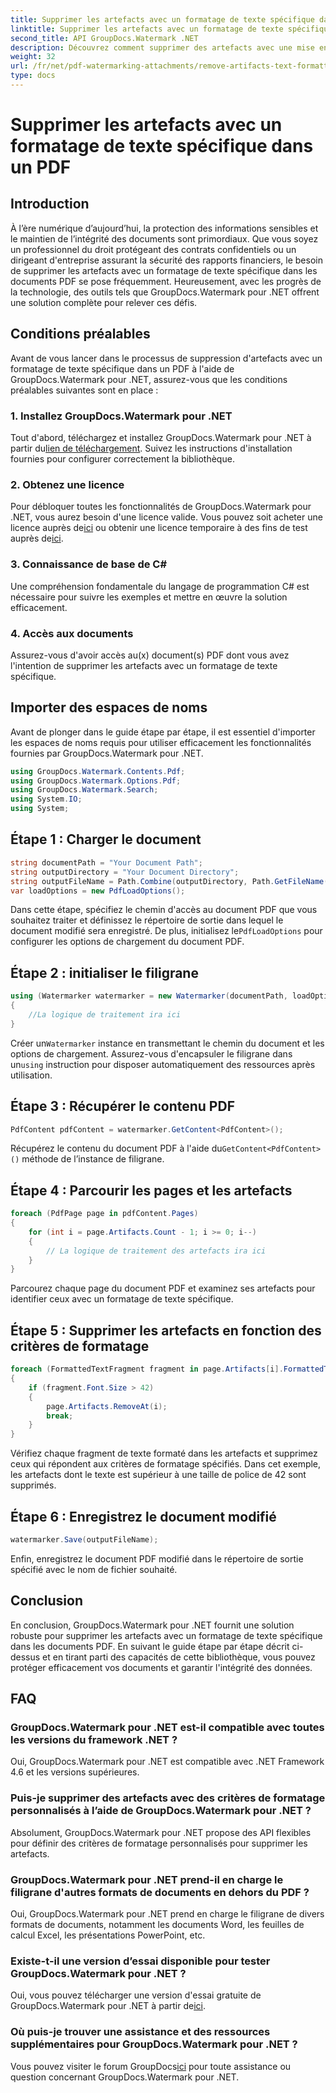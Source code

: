 ```yaml
---
title: Supprimer les artefacts avec un formatage de texte spécifique dans un PDF
linktitle: Supprimer les artefacts avec un formatage de texte spécifique dans un PDF
second_title: API GroupDocs.Watermark .NET
description: Découvrez comment supprimer des artefacts avec une mise en forme de texte spécifique dans un PDF à l'aide de GroupDocs pour .NET. Suivez notre guide étape par étape.
weight: 32
url: /fr/net/pdf-watermarking-attachments/remove-artifacts-text-formatting-pdf/
type: docs
---
```

# Supprimer les artefacts avec un formatage de texte spécifique dans un PDF

## Introduction
À l’ère numérique d’aujourd’hui, la protection des informations sensibles et le maintien de l’intégrité des documents sont primordiaux. Que vous soyez un professionnel du droit protégeant des contrats confidentiels ou un dirigeant d'entreprise assurant la sécurité des rapports financiers, le besoin de supprimer les artefacts avec un formatage de texte spécifique dans les documents PDF se pose fréquemment. Heureusement, avec les progrès de la technologie, des outils tels que GroupDocs.Watermark pour .NET offrent une solution complète pour relever ces défis.
## Conditions préalables
Avant de vous lancer dans le processus de suppression d'artefacts avec un formatage de texte spécifique dans un PDF à l'aide de GroupDocs.Watermark pour .NET, assurez-vous que les conditions préalables suivantes sont en place :
### 1. Installez GroupDocs.Watermark pour .NET
 Tout d'abord, téléchargez et installez GroupDocs.Watermark pour .NET à partir du[lien de téléchargement](https://releases.groupdocs.com/Watermark/net/). Suivez les instructions d'installation fournies pour configurer correctement la bibliothèque.
### 2. Obtenez une licence
Pour débloquer toutes les fonctionnalités de GroupDocs.Watermark pour .NET, vous aurez besoin d'une licence valide. Vous pouvez soit acheter une licence auprès de[ici](https://purchase.groupdocs.com/buy) ou obtenir une licence temporaire à des fins de test auprès de[ici](https://purchase.groupdocs.com/temporary-license/).
### 3. Connaissance de base de C#
Une compréhension fondamentale du langage de programmation C# est nécessaire pour suivre les exemples et mettre en œuvre la solution efficacement.
### 4. Accès aux documents
Assurez-vous d'avoir accès au(x) document(s) PDF dont vous avez l'intention de supprimer les artefacts avec un formatage de texte spécifique.

## Importer des espaces de noms
Avant de plonger dans le guide étape par étape, il est essentiel d'importer les espaces de noms requis pour utiliser efficacement les fonctionnalités fournies par GroupDocs.Watermark pour .NET.
```csharp
using GroupDocs.Watermark.Contents.Pdf;
using GroupDocs.Watermark.Options.Pdf;
using GroupDocs.Watermark.Search;
using System.IO;
using System;
```
## Étape 1 : Charger le document
```csharp
string documentPath = "Your Document Path";
string outputDirectory = "Your Document Directory";
string outputFileName = Path.Combine(outputDirectory, Path.GetFileName(documentPath));
var loadOptions = new PdfLoadOptions();
```
 Dans cette étape, spécifiez le chemin d'accès au document PDF que vous souhaitez traiter et définissez le répertoire de sortie dans lequel le document modifié sera enregistré. De plus, initialisez le`PdfLoadOptions` pour configurer les options de chargement du document PDF.
## Étape 2 : initialiser le filigrane
```csharp
using (Watermarker watermarker = new Watermarker(documentPath, loadOptions))
{
    //La logique de traitement ira ici
}
```
 Créer un`Watermarker` instance en transmettant le chemin du document et les options de chargement. Assurez-vous d'encapsuler le filigrane dans un`using` instruction pour disposer automatiquement des ressources après utilisation.
## Étape 3 : Récupérer le contenu PDF
```csharp
PdfContent pdfContent = watermarker.GetContent<PdfContent>();
```
 Récupérez le contenu du document PDF à l'aide du`GetContent<PdfContent>()` méthode de l’instance de filigrane.
## Étape 4 : Parcourir les pages et les artefacts
```csharp
foreach (PdfPage page in pdfContent.Pages)
{
    for (int i = page.Artifacts.Count - 1; i >= 0; i--)
    {
        // La logique de traitement des artefacts ira ici
    }
}
```
Parcourez chaque page du document PDF et examinez ses artefacts pour identifier ceux avec un formatage de texte spécifique.
## Étape 5 : Supprimer les artefacts en fonction des critères de formatage
```csharp
foreach (FormattedTextFragment fragment in page.Artifacts[i].FormattedTextFragments)
{
    if (fragment.Font.Size > 42)
    {
        page.Artifacts.RemoveAt(i);
        break;
    }
}
```
Vérifiez chaque fragment de texte formaté dans les artefacts et supprimez ceux qui répondent aux critères de formatage spécifiés. Dans cet exemple, les artefacts dont le texte est supérieur à une taille de police de 42 sont supprimés.
## Étape 6 : Enregistrez le document modifié
```csharp
watermarker.Save(outputFileName);
```
Enfin, enregistrez le document PDF modifié dans le répertoire de sortie spécifié avec le nom de fichier souhaité.

## Conclusion
En conclusion, GroupDocs.Watermark pour .NET fournit une solution robuste pour supprimer les artefacts avec un formatage de texte spécifique dans les documents PDF. En suivant le guide étape par étape décrit ci-dessus et en tirant parti des capacités de cette bibliothèque, vous pouvez protéger efficacement vos documents et garantir l'intégrité des données.
## FAQ
### GroupDocs.Watermark pour .NET est-il compatible avec toutes les versions du framework .NET ?
Oui, GroupDocs.Watermark pour .NET est compatible avec .NET Framework 4.6 et les versions supérieures.
### Puis-je supprimer des artefacts avec des critères de formatage personnalisés à l’aide de GroupDocs.Watermark pour .NET ?
Absolument, GroupDocs.Watermark pour .NET propose des API flexibles pour définir des critères de formatage personnalisés pour supprimer les artefacts.
### GroupDocs.Watermark pour .NET prend-il en charge le filigrane d'autres formats de documents en dehors du PDF ?
Oui, GroupDocs.Watermark pour .NET prend en charge le filigrane de divers formats de documents, notamment les documents Word, les feuilles de calcul Excel, les présentations PowerPoint, etc.
### Existe-t-il une version d’essai disponible pour tester GroupDocs.Watermark pour .NET ?
 Oui, vous pouvez télécharger une version d'essai gratuite de GroupDocs.Watermark pour .NET à partir de[ici](https://releases.groupdocs.com/).
### Où puis-je trouver une assistance et des ressources supplémentaires pour GroupDocs.Watermark pour .NET ?
 Vous pouvez visiter le forum GroupDocs[ici](https://forum.groupdocs.com/c/watermark/19) pour toute assistance ou question concernant GroupDocs.Watermark pour .NET.